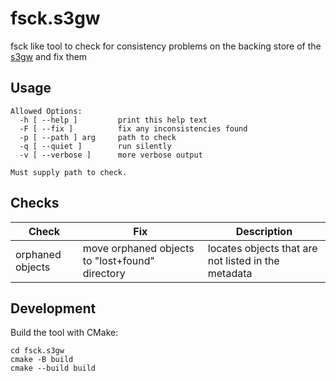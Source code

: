 # fsck.s3gw

fsck like tool to check for consistency problems on the backing store of the
[s3gw][1] and fix them

## Usage

```shell
Allowed Options:
  -h [ --help ]         print this help text
  -F [ --fix ]          fix any inconsistencies found
  -p [ --path ] arg     path to check
  -q [ --quiet ]        run silently
  -v [ --verbose ]      more verbose output

Must supply path to check.
```

## Checks

<!-- markdownlint-disable line-length-->
| Check            | Fix                                             | Description                                         |
| ---------------- | ----------------------------------------------- | --------------------------------------------------- |
| orphaned objects | move orphaned objects to "lost+found" directory | locates objects that are not listed in the metadata |
<!-- markdownlint-restore -->

## Development

Build the tool with CMake:

```shell
cd fsck.s3gw
cmake -B build
cmake --build build
```

[1]: https://s3gw.io
